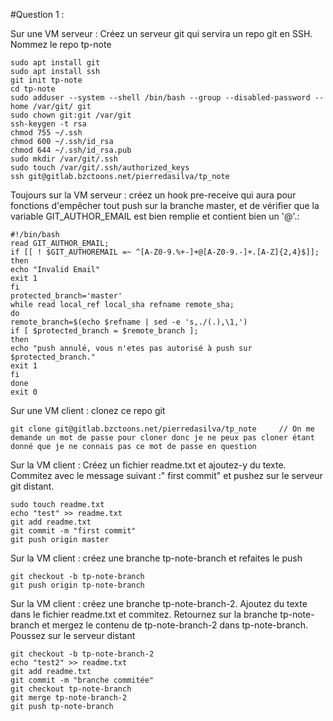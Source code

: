 #Question 1 :

Sur une VM serveur : Créez un serveur git qui servira un repo git en SSH. Nommez le repo tp-note
```
sudo apt install git
sudo apt install ssh
git init tp-note
cd tp-note
sudo adduser --system --shell /bin/bash --group --disabled-password --home /var/git/ git
sudo chown git:git /var/git
ssh-keygen -t rsa
chmod 755 ~/.ssh
chmod 600 ~/.ssh/id_rsa
chmod 644 ~/.ssh/id_rsa.pub
sudo mkdir /var/git/.ssh
sudo touch /var/git/.ssh/authorized_keys
ssh git@gitlab.bzctoons.net/pierredasilva/tp_note
```


Toujours sur la VM serveur : créez un hook pre-receive qui aura pour fonctions d'empêcher tout push sur la branche master, et de vérifier que la variable GIT_AUTHOR_EMAIL est bien remplie et contient bien un '@'.:

```
#!/bin/bash
read GIT_AUTHOR_EMAIL;
if [[ ! $GIT_AUTHOREMAIL =~ ^[A-Z0-9.%+-]+@[A-Z0-9.-]+.[A-Z]{2,4}$]]; then
echo "Invalid Email"
exit 1
fi
protected_branch='master'
while read local_ref local_sha refname remote_sha;
do
remote_branch=$(echo $refname | sed -e 's,./(.),\1,')
if [ $protected_branch = $remote_branch ];
then
echo "push annulé, vous n'etes pas autorisé à push sur $protected_branch."
exit 1
fi
done
exit 0
```


Sur une VM client : clonez ce repo git

```
git clone git@gitlab.bzctoons.net/pierredasilva/tp_note		// On me demande un mot de passe pour cloner donc je ne peux pas cloner étant donné que je ne connais pas ce mot de passe en question
```


Sur la VM client : Créez un fichier readme.txt et ajoutez-y du texte. Commitez avec le message suivant :" first commit"  et pushez sur le serveur git distant.

```
sudo touch readme.txt
echo "test" >> readme.txt
git add readme.txt
git commit -m "first commit"
git push origin master
```


Sur la VM client : créez une branche tp-note-branch et refaites le push

```
git checkout -b tp-note-branch
git push origin tp-note-branch
```


Sur la VM client : créez une branche tp-note-branch-2. Ajoutez du texte dans le fichier readme.txt et commitez. Retournez sur la branche tp-note-branch et mergez le contenu de tp-note-branch-2 dans tp-note-branch. Poussez sur le serveur distant

```
git checkout -b tp-note-branch-2
echo "test2" >> readme.txt
git add readme.txt
git commit -m "branche commitée"
git checkout tp-note-branch
git merge tp-note-branch-2
git push tp-note-branch
```
